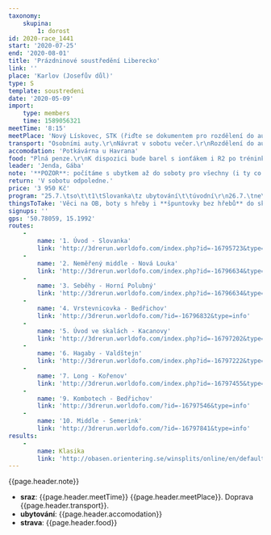 ```yaml
---
taxonomy:
    skupina:
        1: dorost
id: 2020-race_1441
start: '2020-07-25'
end: '2020-08-01'
title: 'Prázdninové soustředění Liberecko'
link: ''
place: 'Karlov (Josefův důl)'
type: S
template: soustredeni
date: '2020-05-09'
import:
    type: members
    time: 1589056321
meetTime: '8:15'
meetPlace: 'Nový Lískovec, STK (řiďte se dokumentem pro rozdělení do aut)'
transport: "Osobními auty.\r\nNávrat v sobotu večer.\r\nRozdělení do aut: https://docs.google.com/spreadsheets/d/1vsKFEvrJvzvkAMsMPKFscyXqP1qFNn2W-f2QB8hUAhw/edit#gid=0"
accomodation: 'Potkávárna u Havrana'
food: "Plná penze.\r\nK dispozici bude barel s ionťákem i R2 po tréninku."
leader: 'Jenda, Gába'
note: '**POZOR**: počítáme s ubytkem až do soboty pro všechny (i ty co jedou na Sandstones), doprava zajištěna. V sobotu pak jedeme na závody všichni. Pokud by někdo ubytko nechtěl ozvěte se Jendovi co nejdřív.'
return: 'V sobotu odpoledne.'
price: '3 950 Kč'
program: "25.7.\tso\t\t1\tSlovanka\tz ubytování\t\túvodní\r\n26.7.\tne\t\t2\t[Bedřichov](https://mapy.cz/s/batabepono)\t\t\tmiddle neměřený, na jistotu\r\n26.7.\tne\t\t3\t[Kořenov](\thttps://mapy.cz/s/damasemeku)\t\tseběhy\r\n27.7.\tpo\t\t4\t[Bedřichov](https://mapy.cz/s/mumememufo)\t\t\tvrstevnicovka s modrou a kameny\r\n27.7.\tpo\t\t\tposilko\t\t\t\r\n28.7.\tut\t\t5\t[Valdštejn](https://mapy.cz/s/kuruvurupe)\t\t\tskály - technika orientace\r\n28.7.\tut\t\t6\t[Valdštejn](https://mapy.cz/s/mojogovoru)\t\t\thagaby\r\n29.7.\tst\t\t7\t[Kořenov](https://mapy.cz/s/pasonaduku)\tměřený long\r\n29.7.\tst\t\t\tposilko\t\t\t\r\n30.7.\tct\t\t8\tSlovanka\tz ubytování\t\tštafetky\r\n30.7.\tct\t\t9\t[Bedřichov](https://mapy.cz/s/pasezasero)\t\t\tazimutové kombo\r\n31.7.\tpa\t\t10\t[Slovanka](https://mapy.cz/s/mahamuguzu)\r\n31.7.\tpa\t\t\tposilko\t\t\t\r\n1.8.\tso\t\t11\t[Sandstones\tDoksy](https://mapy.cz/s/henelahero)\t\tzávod"
thingsToTake: 'Věci na OB, boty s hřeby i **špuntovky bez hřebů** do skal, plavky. Může být krásně okolo 27°C, ale může nám klidně celý týden pršet a být okolo 15°C, připravte se na to prosím.'
signups: ''
gps: '50.78059, 15.1992'
routes:
    -
        name: '1. Úvod - Slovanka'
        link: 'http://3drerun.worldofo.com/index.php?id=-16795723&type=info'
    -
        name: '2. Neměřený middle - Nová Louka'
        link: 'http://3drerun.worldofo.com/index.php?id=-16796634&type=info'
    -
        name: '3. Seběhy - Horní Polubný'
        link: 'http://3drerun.worldofo.com/index.php?id=-16796634&type=info'
    -
        name: '4. Vrstevnicovka - Bedřichov'
        link: 'http://3drerun.worldofo.com/?id=-16796832&type=info'
    -
        name: '5. Úvod ve skalách - Kacanovy'
        link: 'http://3drerun.worldofo.com/index.php?id=-16797202&type=info'
    -
        name: '6. Hagaby - Valdštejn'
        link: 'http://3drerun.worldofo.com/index.php?id=-16797222&type=info'
    -
        name: '7. Long - Kořenov'
        link: 'http://3drerun.worldofo.com/index.php?id=-16797455&type=info'
    -
        name: '9. Kombotech - Bedřichov'
        link: 'http://3drerun.worldofo.com/?id=-16797546&type=info'
    -
        name: '10. Middle - Semerink'
        link: 'http://3drerun.worldofo.com/?id=-16797841&type=info'
results:
    -
        name: Klasika
        link: 'http://obasen.orientering.se/winsplits/online/en/default.asp?page=classes&databaseId=70492'
---
```

{{page.header.note}}
* **sraz**: {{page.header.meetTime}} {{page.header.meetPlace}}. Doprava {{page.header.transport}}.
* **ubytování**: {{page.header.accomodation}}
* **strava**: {{page.header.food}}
